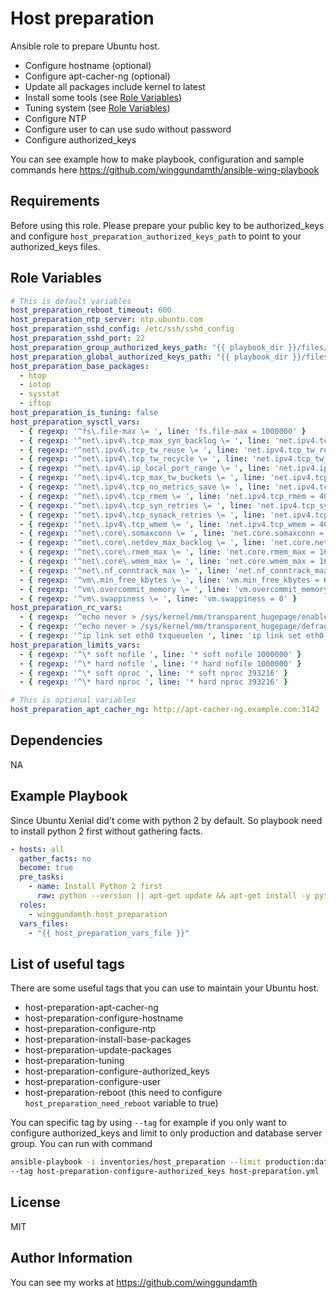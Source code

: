 Host preparation
=========

Ansible role to prepare Ubuntu host.
- Configure hostname (optional)
- Configure apt-cacher-ng (optional)
- Update all packages include kernel to latest
- Install some tools (see [Role Variables](#Role-Variables))
- Tuning system (see [Role Variables](#Role-Variables))
- Configure NTP
- Configure user to can use sudo without password
- Configure authorized_keys

You can see example how to make playbook, configuration and sample commands here https://github.com/winggundamth/ansible-wing-playbook

Requirements
------------

Before using this role. Please prepare your public key to be authorized_keys and configure ```host_preparation_authorized_keys_path``` to point to your authorized_keys files.

Role Variables
--------------

```yaml
# This is default variables
host_preparation_reboot_timeout: 600
host_preparation_ntp_server: ntp.ubuntu.com
host_preparation_sshd_config: /etc/ssh/sshd_config
host_preparation_sshd_port: 22
host_preparation_group_authorized_keys_path: "{{ playbook_dir }}/files/groups/{{ group_names[-1] }}/authorized_keys"
host_preparation_global_authorized_keys_path: "{{ playbook_dir }}/files/authorized_keys"
host_preparation_base_packages:
  - htop
  - iotop
  - sysstat
  - iftop
host_preparation_is_tuning: false
host_preparation_sysctl_vars:
  - { regexp: '^fs\.file-max \= ', line: 'fs.file-max = 1000000' }
  - { regexp: '^net\.ipv4\.tcp_max_syn_backlog \= ', line: 'net.ipv4.tcp_max_syn_backlog = 65535' }
  - { regexp: '^net\.ipv4\.tcp_tw_reuse \= ', line: 'net.ipv4.tcp_tw_reuse = 1' }
  - { regexp: '^net\.ipv4\.tcp_tw_recycle \= ', line: 'net.ipv4.tcp_tw_recycle = 1' }
  - { regexp: '^net\.ipv4\.ip_local_port_range \= ', line: 'net.ipv4.ip_local_port_range = 1024 65000' }
  - { regexp: '^net\.ipv4\.tcp_max_tw_buckets \= ', line: 'net.ipv4.tcp_max_tw_buckets = 400000' }
  - { regexp: '^net\.ipv4\.tcp_no_metrics_save \= ', line: 'net.ipv4.tcp_no_metrics_save = 1' }
  - { regexp: '^net\.ipv4\.tcp_rmem \= ', line: 'net.ipv4.tcp_rmem = 4096 87380 16777216' }
  - { regexp: '^net\.ipv4\.tcp_syn_retries \= ', line: 'net.ipv4.tcp_syn_retries = 2' }
  - { regexp: '^net\.ipv4\.tcp_synack_retries \= ', line: 'net.ipv4.tcp_synack_retries = 2' }
  - { regexp: '^net\.ipv4\.tcp_wmem \= ', line: 'net.ipv4.tcp_wmem = 4096 65536 16777216' }
  - { regexp: '^net\.core\.somaxconn \= ', line: 'net.core.somaxconn = 65535' }
  - { regexp: '^net\.core\.netdev_max_backlog \= ', line: 'net.core.netdev_max_backlog = 4096' }
  - { regexp: '^net\.core\.rmem_max \= ', line: 'net.core.rmem_max = 16777216' }
  - { regexp: '^net\.core\.wmem_max \= ', line: 'net.core.wmem_max = 16777216' }
  - { regexp: '^net\.nf_conntrack_max \= ', line: 'net.nf_conntrack_max = 1048576' }
  - { regexp: '^vm\.min_free_kbytes \= ', line: 'vm.min_free_kbytes = 65536' }
  - { regexp: '^vm\.overcommit_memory \= ', line: 'vm.overcommit_memory = 1' }
  - { regexp: '^vm\.swappiness \= ', line: 'vm.swappiness = 0' }
host_preparation_rc_vars:
  - { regexp: '^echo never > /sys/kernel/mm/transparent_hugepage/enabled', line: 'echo never > /sys/kernel/mm/transparent_hugepage/enabled' }
  - { regexp: '^echo never > /sys/kernel/mm/transparent_hugepage/defrag', line: 'echo never > /sys/kernel/mm/transparent_hugepage/defrag' }
  - { regexp: '^ip link set eth0 txqueuelen ', line: 'ip link set eth0 txqueuelen 5000' }
host_preparation_limits_vars:
  - { regexp: '^\* soft nofile ', line: '* soft nofile 1000000' }
  - { regexp: '^\* hard nofile ', line: '* hard nofile 1000000' }
  - { regexp: '^\* soft nproc ', line: '* soft nproc 393216' }
  - { regexp: '^\* hard nproc ', line: '* hard nproc 393216' }

# This is optional variables
host_preparation_apt_cacher_ng: http://apt-cacher-ng.example.com:3142
```

Dependencies
------------

NA

Example Playbook
----------------

Since Ubuntu Xenial did't come with python 2 by default. So playbook need to install python 2 first without gathering facts.

```yaml
- hosts: all
  gather_facts: no
  become: true
  pre_tasks:
    - name: Install Python 2 first
      raw: python --version || apt-get update && apt-get install -y python
  roles:
    - winggundamth.host_preparation
  vars_files:
    - "{{ host_preparation_vars_file }}"
```

List of useful tags
----------------

There are some useful tags that you can use to maintain your Ubuntu host.

- host-preparation-apt-cacher-ng
- host-preparation-configure-hostname
- host-preparation-configure-ntp
- host-preparation-install-base-packages
- host-preparation-update-packages
- host-preparation-tuning
- host-preparation-configure-authorized_keys
- host-preparation-configure-user
- host-preparation-reboot (this need to configure ```host_preparation_need_reboot``` variable to true)

You can specific tag by using ```--tag``` for example if you only want to configure authorized_keys and limit to only production and database server group. You can run with command

```bash
ansible-playbook -i inventories/host_preparation --limit production:database \
--tag host-preparation-configure-authorized_keys host-preparation.yml
```

License
-------

MIT

Author Information
------------------

You can see my works at https://github.com/winggundamth
